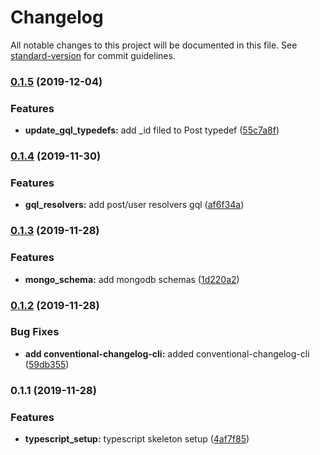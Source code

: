 # Changelog

All notable changes to this project will be documented in this file. See [standard-version](https://github.com/conventional-changelog/standard-version) for commit guidelines.

### [0.1.5](https://github.com/darylwalsh/graphql-vue-apollo-mongo-photo-app-svr/compare/v0.1.4...v0.1.5) (2019-12-04)


### Features

* **update_gql_typedefs:** add _id filed to Post typedef ([55c7a8f](https://github.com/darylwalsh/graphql-vue-apollo-mongo-photo-app-svr/commit/55c7a8f97ccd1cb3aaedb4dae883adae327d13c3))

### [0.1.4](https://github.com/darylwalsh/graphql-vue-apollo-mongo-photo-app-svr/compare/v0.1.3...v0.1.4) (2019-11-30)


### Features

* **gql_resolvers:** add post/user resolvers gql ([af6f34a](https://github.com/darylwalsh/graphql-vue-apollo-mongo-photo-app-svr/commit/af6f34a777ba00582aeca9c7f76be572ab5b0c1a))

### [0.1.3](https://github.com/darylwalsh/graphql-vue-apollo-mongo-photo-app-svr/compare/v0.1.2...v0.1.3) (2019-11-28)


### Features

* **mongo_schema:** add mongodb schemas ([1d220a2](https://github.com/darylwalsh/graphql-vue-apollo-mongo-photo-app-svr/commit/1d220a28a8d40d6654aa99202e61e56f7ada22e8))

### [0.1.2](https://github.com/darylwalsh/graphql-vue-apollo-mongo-photo-app-svr/compare/v0.1.1...v0.1.2) (2019-11-28)


### Bug Fixes

* **add conventional-changelog-cli:** added conventional-changelog-cli ([59db355](https://github.com/darylwalsh/graphql-vue-apollo-mongo-photo-app-svr/commit/59db355f8fd3107633759cdda8f89ea3ab258b48))

### 0.1.1 (2019-11-28)


### Features

* **typescript_setup:** typescript skeleton setup ([4af7f85](https://github.com/darylwalsh/graphql-vue-apollo-mongo-photo-app-svr/commit/4af7f8596b2e977654a53456039654e68525e483))
